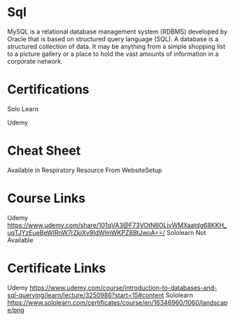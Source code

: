 # Sql

MySQL is a relational database management system (RDBMS) developed by Oracle that is based on structured query language (SQL). A database is a structured collection of data. It may be anything from a simple shopping list to a picture gallery or a place to hold the vast amounts of information in a corporate network.

# Certifications

Solo Learn

Udemy

# Cheat Sheet
Available in Respiratory
Resource From WebsiteSetup

# Course Links

Udemy https://www.udemy.com/share/101qVA3@F73VOtN6OLivWMXaatdg68KKH_uqTJYzEueBeWIRnW7rZkiXv9IdWlmWKPZ8BtJwoA==/
Sololearn Not Available

# Certificate Links

Udemy https://www.udemy.com/course/introduction-to-databases-and-sql-querying/learn/lecture/3250986?start=15#content
Sololearn  https://www.sololearn.com/certificates/course/en/16346960/1060/landscape/png
